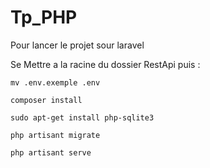 # Tp_PHP


Pour lancer le projet sour laravel 

Se Mettre a la racine du dossier RestApi puis :

```
mv .env.exemple .env 

composer install 

sudo apt-get install php-sqlite3

php artisant migrate 

php artisant serve 


```

